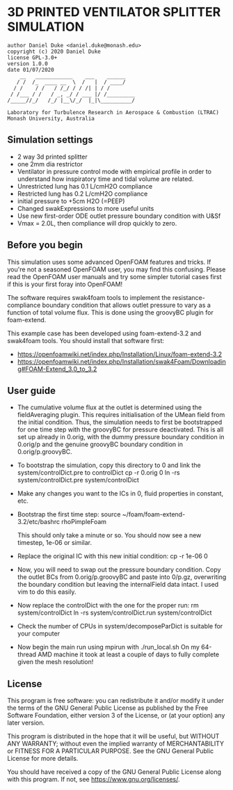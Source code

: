 # 3D PRINTED VENTILATOR SPLITTER SIMULATION

    author Daniel Duke <daniel.duke@monash.edu>
    copyright (c) 2020 Daniel Duke
    license GPL-3.0+
    version 1.0.0
    date 01/07/2020
        __   ____________    ___    ______
       / /  /_  ____ __  \  /   |  / ____/
      / /    / /   / /_/ / / /| | / /
     / /___ / /   / _, _/ / ___ |/ /_________
    /_____//_/   /_/ |__\/_/  |_|\__________/

    Laboratory for Turbulence Research in Aerospace & Combustion (LTRAC)
    Monash University, Australia

## Simulation settings

- 2 way 3d printed splitter
- one 2mm dia restrictor 
- Ventilator in pressure control mode with empirical profile
  in order to understand how inspiratory time and tidal volume are related.
- Unrestricted lung has 0.1 L/cmH2O compliance
- Restricted lung has 0.2 L/cmH2O compliance
- initial pressure to +5cm H2O (=PEEP)
- Changed swakExpressions to more useful units
- Use new first-order ODE outlet pressure boundary condition with U&Sf
- Vmax = 2.0L, then compliance will drop quickly to zero.

## Before you begin

This simulation uses some advanced OpenFOAM features and tricks. If you're not a seasoned OpenFOAM user,
you may find this confusing. Please read the OpenFOAM user manuals and try some simpler tutorial cases first
if this is your first foray into OpenFOAM!

The software requires swak4foam tools to implement the resistance-compliance boundary condition
that allows outlet pressure to vary as a function of total volume flux. This is done using the groovyBC
plugin for foam-extend.

This example case has been developed using foam-extend-3.2 and swak4foam tools.
You should install that software first:
- https://openfoamwiki.net/index.php/Installation/Linux/foam-extend-3.2
- https://openfoamwiki.net/index.php/Installation/swak4Foam/Downloading#FOAM-Extend_3.0_to_3.2

## User guide

- The cumulative volume flux at the outlet is determined using the fieldAveraging plugin.
This requires initialisation of the UMean field from the initial condition. Thus, the simulation needs to first
be bootstrapped for one time step with the groovyBC for pressure deactivated. This is all set up already in 0.orig,
with the dummy pressure boundary condition in 0.orig/p and the genuine groovyBC boundary condition in 0.orig/p.groovyBC.

- To bootstrap the simulation, copy this directory to 0 and link the system/controlDict.pre to controlDict
	cp -r 0.orig 0
        ln -rs system/controlDict.pre system/controlDict

- Make any changes you want to the ICs in 0, fluid properties in constant, etc.

- Bootstrap the first time step:
        source ~/foam/foam-extend-3.2/etc/bashrc
        rhoPimpleFoam

  This should only take a minute or so. You should now see a new timestep, 1e-06 or similar.

- Replace the original IC with this new initial condition:
        cp -r 1e-06 0

- Now, you will need to swap out the pressure boundary condition. Copy the outlet BCs from 0.orig/p.groovyBC and paste into 0/p.gz,
  overwriting the boundary condition but leaving the internalField data intact. I used vim to do this easily.

- Now replace the controlDict with the one for the proper run:
        rm system/controlDict
        ln -rs system/controlDict.run system/controlDict

- Check the number of CPUs in system/decomposeParDict is suitable for your computer

- Now begin the main run using mpirun with ./run_local.sh
  On my 64-thread AMD machine it took at least a couple of days to fully complete given the mesh resolution!

## License

This program is free software: you can redistribute it and/or modify it under the terms of the GNU General Public License as published by the Free Software Foundation, either version 3 of the License, or (at your option) any later version.

This program is distributed in the hope that it will be useful, but WITHOUT ANY WARRANTY; without even the implied warranty of MERCHANTABILITY or FITNESS FOR A PARTICULAR PURPOSE.  See the GNU General Public License for more details.

You should have received a copy of the GNU General Public License along with this program.  If not, see <https://www.gnu.org/licenses/>.
